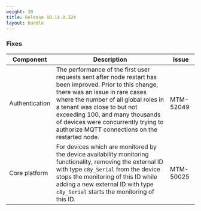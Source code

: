 ```yaml
---
weight: 20
title: Release 10.14.0.324
layout: bundle
---
```


<!--10.14.0.316 - 10.14.0.324-->

### Fixes

<div><table ><colgroup>
<col style="width: 15%;"><col style="width: 70%;"><col style="width: 15%;"></colgroup>
<thead><tr>
<th>
Component</th>
<th>
Description</th>
<th>
Issue</th>
</tr>
</thead><tbody>

<tr>
<td>Authentication</td>
<td>The performance of the first user requests sent after node restart has been improved. Prior to this change, there was an issue in rare cases where the number of all global roles in a tenant was close to but not exceeding 100, and many thousands of devices were concurrently trying to authorize MQTT connections on the restarted node.</td>
<td>MTM-52049</td>
</tr>

<tr>
<td>Core platform</td>
<td>For devices which are monitored by the device availability monitoring functionality, removing the external ID with type <code>c8y_Serial</code> from the device stops the monitoring of this ID while adding a new external ID with type <code>c8y_Serial</code> starts the monitoring of this ID.
</td>
<td>MTM-50025</td>
</tr>

</tbody></table></div>
